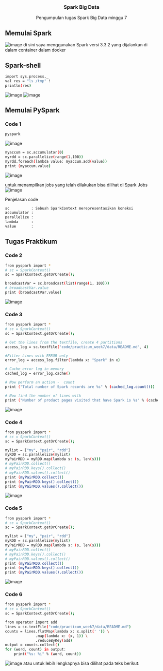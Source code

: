 
<br />
<div align="center">

<h3 align="center">Spark Big Data</h3>

  <p align="center">
    Pengumpulan tugas Spark Big Data minggu 7
  </p>
</div>

## Memulai Spark
![image](https://user-images.githubusercontent.com/86558365/228115462-3cb62086-c4e5-4cb0-ba3b-e434b9aef702.png)
di sini saya menggunakan Spark versi 3.3.2 yang dijalankan di dalam container dalam docker

## Spark-shell
```sh
import sys.process._
val res = "ls /tmp" !
println(res)
```
![image](https://user-images.githubusercontent.com/86558365/228116243-4f9be6e9-c81d-4df7-94c5-ff262b245b68.png)
![image](https://user-images.githubusercontent.com/86558365/228116351-fbaa226e-3161-4ab1-8c36-520a2c154cdc.png)

## Memulai PySpark
### Code 1
```sh
pyspark
```
![image](https://user-images.githubusercontent.com/86558365/228116582-2777f2fb-2883-4e70-be92-23c73d14d45c.png)
```sh
myaccum = sc.accumulator(0)
myrdd = sc.parallelize(range(1,100))
myrdd.foreach(lambda value: myaccum.add(value))
print (myaccum.value)
```
![image](https://user-images.githubusercontent.com/86558365/228116918-bd1a58fa-a9f6-41e8-a17d-be89a178aa3f.png)

untuk menampilkan jobs yang telah dilakukan bisa dilihat di Spark Jobs
![image](https://user-images.githubusercontent.com/86558365/228117192-8132132a-40fe-4977-9da9-d3d423fa1cfc.png)

Penjelasan code
```sh
sc          : Sebuah SparkContext merepresentasikan koneksi               ke cluster Spark, dan dapat digunakan untuk                 membuat variabel RDD dan broadcast pada                     cluster tersebut.
accumulator : 
parallelize : 
lambda      : 
value       : 
```

## Tugas Praktikum
### Code 2
```sh
from pyspark import *
# sc = SparkContext()
sc = SparkContext.getOrCreate();

broadcastVar = sc.broadcast(list(range(1, 100)))
# broadcastVar.value
print (broadcastVar.value)
```
![image](https://user-images.githubusercontent.com/86558365/228117652-954954bd-9868-48bc-b5dd-0656e9afc907.png)

### Code 3
```sh
from pyspark import *
# sc = SparkContext()
sc = SparkContext.getOrCreate();

# Get the lines from the textfile, create 4 partitions
access_log = sc.textFile("code/practicum_week7/data/README.md", 4)

#Filter Lines with ERROR only
error_log = access_log.filter(lambda x: "Spark" in x)

# Cache error log in memory
cached_log = error_log.cache()

# Now perform an action -  count
print ("Total number of Spark records are %s" % (cached_log.count()))

# Now find the number of lines with 
print ("Number of product pages visited that have Spark is %s" % (cached_log.filter(lambda x: "product" in x).count()))
```
![image](https://user-images.githubusercontent.com/86558365/228118262-aa8971a7-ab64-43a1-a037-b2f7be7f13dd.png)

### Code 4
```sh
from pyspark import *
# sc = SparkContext()
sc = SparkContext.getOrCreate();

mylist = ["my", "pair", "rdd"]
myRDD = sc.parallelize(mylist)
myPairRDD = myRDD.map(lambda s: (s, len(s)))
# myPairRDD.collect()
# myPairRDD.keys().collect()
# myPairRDD.values().collect()
print (myPairRDD.collect())
print (myPairRDD.keys().collect())
print (myPairRDD.values().collect())
```
![image](https://user-images.githubusercontent.com/86558365/228118486-cc85b369-25da-4ac4-864f-752d87ae6b42.png)

### Code 5
```sh
from pyspark import *
# sc = SparkContext()
sc = SparkContext.getOrCreate();

mylist = ["my", "pair", "rdd"]
myRDD = sc.parallelize(mylist)
myPairRDD = myRDD.map(lambda s: (s, len(s)))
# myPairRDD.collect()
# myPairRDD.keys().collect()
# myPairRDD.values().collect()
print (myPairRDD.collect())
print (myPairRDD.keys().collect())
print (myPairRDD.values().collect())
```
![image](https://user-images.githubusercontent.com/86558365/228118657-89af497d-e1ab-42a3-a63a-cad4b2a15688.png)

### Code 6
```sh
from pyspark import *
# sc = SparkContext()
sc = SparkContext.getOrCreate();

from operator import add
lines = sc.textFile("code/practicum_week7/data/README.md")
counts = lines.flatMap(lambda x: x.split(' ')) \
              .map(lambda x: (x, 1)) \
              .reduceByKey(add)
output = counts.collect()
for (word, count) in output:
    print("%s: %i" % (word, count))
```
![image](https://user-images.githubusercontent.com/86558365/228118841-e4ef659b-bf45-4b0d-af8b-3c9fbfff74e9.png)
atau untuk lebih lengkapnya bisa dilihat pada teks berikut:



